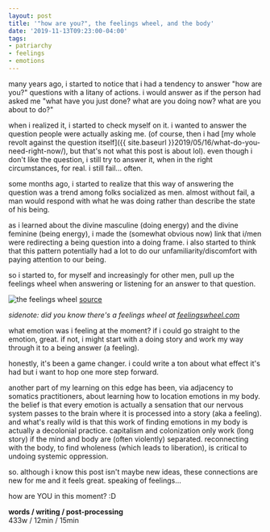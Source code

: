 ```yaml
---
layout: post
title: '"how are you?", the feelings wheel, and the body'
date: '2019-11-13T09:23:00-04:00'
tags:
- patriarchy
- feelings
- emotions
--- 
```


many years ago, i started to notice that i had a tendency to answer "how are you?" questions with a litany of actions. i would answer as if the person had asked me "what have you just done? what are you doing now? what are you about to do?"

when i realized it, i started to check myself on it. i wanted to answer the question people were actually asking me. (of course, then i had [my whole revolt against the question itself]({{ site.baseurl }}2019/05/16/what-do-you-need-right-now/), but that's not what this post is about lol). even though i don't like the question, i still try to answer it, when in the right circumstances, for real. i still fail... often.

some months ago, i started to realize that this way of answering the question was a trend among folks socialized as men. almost without fail, a man would respond with what he was doing rather than describe the state of his being. 

as i learned about the divine masculine (doing energy) and the divine feminine (being energy), i made the (somewhat obvious now) link that i/men were redirecting a being question into a doing frame. i also started to think that this pattern potentially had a lot to do our unfamiliarity/discomfort with paying attention to our being. 

so i started to, for myself and increasingly for other men, pull up the feelings wheel when answering or listening for an answer to that question. 

![the feelings wheel](http://feelingswheel.com/feelings-wheel.jpg)
[source](feelingswheel.com)

_sidenote: did you know there's a feelings wheel at [feelingswheel.com](http://feelingswheel.com/)_

what emotion was i feeling at the moment? if i could go straight to the emotion, great. if not, i might start with a doing story and work my way through it to a being answer (a feeling). 

honestly, it's been a game changer. i could write a ton about what effect it's had but i want to hop one more step forward.

another part of my learning on this edge has been, via adjacency to somatics practitioners, about learning how to location emotions in my body. the belief is that every emotion is actually a sensation that our nervous system passes to the brain where it is processed into a story (aka a feeling). and what's really wild is that this work of finding emotions in my body is actually a decolonial practice. capitalism and colonization only work (long story) if the mind and body are (often violently) separated. reconnecting with the body, to find wholeness (which leads to liberation), is critical to undoing systemic oppression. 

so. although i know this post isn't maybe new ideas, these connections are new for me and it feels great. speaking of feelings...

how are YOU in this moment? :D

<!-- hyperlink bank -->


<!-- &#042; = asterisk -->
<!-- &#039; = single quote '-->

**words / writing / post-processing**  
433w / 12min / 15min
